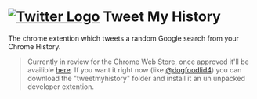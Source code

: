 # [![Twitter Logo](http://i.imgur.com/wWzX9uB.png "Logo Title Text 1")](http://www.twitter.com/ryncmrfrd) Tweet My History
The chrome extention which tweets a random Google search from your Chrome History.

> Currently in review for the Chrome Web Store, once approved it'll be availible [here](https://chrome.google.com/webstore/detail/session-buddy/edacconmaakjimmfgnblocblbcdcpbko). If you want it right now (like [@dogfoodlid4](https://twitter.com/dogfoodlid4)) you can download the "tweetmyhistory" folder and install it an un unpacked developer extention.
